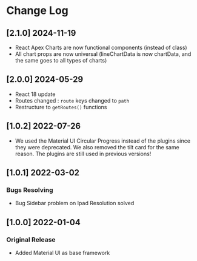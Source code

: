 # Change Log

## [2.1.0] 2024-11-19

- React Apex Charts are now functional components (instead of class)
- All chart props are now universal (lineChartData is now chartData, and the same goes to all types of charts)

## [2.0.0] 2024-05-29

- React 18 update
- Routes changed : `route` keys changed to `path`
- Restructure to `getRoutes()` functions

## [1.0.2] 2022-07-26

- We used the Material UI Circular Progress instead of the plugins since they were deprecated. We also removed the tilt card for the same reason. The plugins are still used in previous versions!

## [1.0.1] 2022-03-02
### Bugs Resolving
- Bug Sidebar problem on Ipad Resolution solved

## [1.0.0] 2022-01-04
### Original Release
- Added Material UI as base framework
